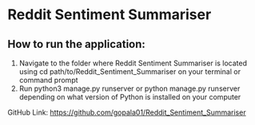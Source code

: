# Reddit Sentiment Summariser
## How to run the application:
1. Navigate to the folder where Reddit Sentiment Summariser is located using cd path/to/Reddit_Sentiment_Summariser on your terminal or command prompt
2. Run python3 manage.py runserver or python manage.py runserver depending on what version of Python is installed on your computer

GitHub Link: https://github.com/gopala01/Reddit_Sentiment_Summariser